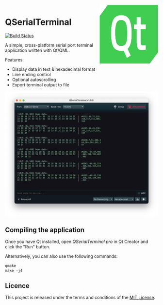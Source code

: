 <a href="#">
    <img width="192px" height="192px" src="doc/icon.svg" align="right" />
</a>

# QSerialTerminal

[![Build Status](https://github.com/alex-spataru/QSerialTerminal/workflows/Build/badge.svg)](https://github.com/alex-spataru/QSerialTerminal/actions)

A simple, cross-platform serial port terminal application written with Qt/QML.

Features:
- Display data in text & hexadecimal format
- Line ending control
- Optional autoscrolling
- Export terminal output to file

![Screenshot](doc/screenshot.png)

## Compiling the application

Once you have Qt installed, open *QSerialTerminal.pro* in Qt Creator and click the "Run" button.

Alternatively, you can also use the following commands:

	qmake
	make -j4

## Licence

This project is released under the terms and conditions of the [MIT License](LICENSE.md).
